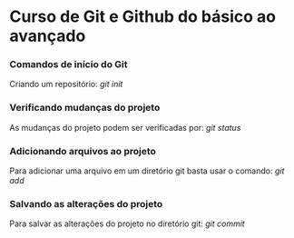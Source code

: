 # Curso de Git e Github do básico ao avançado

### Comandos de início do Git

Criando um repositório: _git init_

### Verificando mudanças do projeto

As mudanças do projeto podem ser verificadas por: _git status_

### Adicionando arquivos ao projeto

Para adicionar uma arquivo em um diretório git basta usar o comando: _git add_

### Salvando as alterações do projeto

Para salvar as alterações do projeto no diretório git: _git commit_

